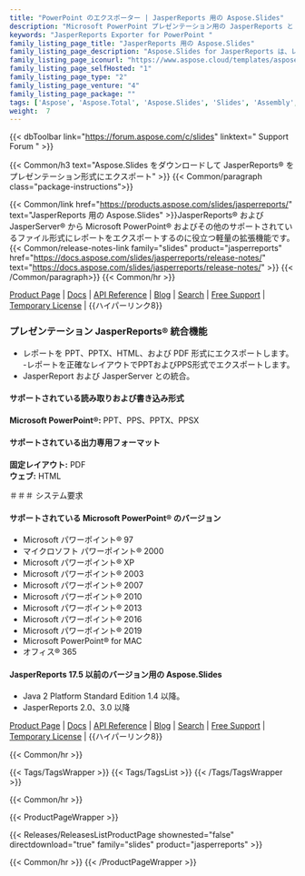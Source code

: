 ```yaml
---
title: "PowerPoint のエクスポーター | JasperReports 用の Aspose.Slides"
description: "Microsoft PowerPoint プレゼンテーション用の JasperReports と JasperServer Exporter をダウンロードします。レポートを Microsoft PowerPoint プレゼンテーション (PPT、PPTX) および Microsoft PowerPoint スライドショー (PPS、PPSX) にエクスポートします。"
keywords: "JasperReports Exporter for PowerPoint "
family_listing_page_title: "JasperReports 用の Aspose.Slides"
family_listing_page_description: "Aspose.Slides for JasperReports は、レポートを Microsoft PowerPoint にエクスポートできる柔軟な JasperReports および JasperServer 拡張機能です。 JasperServer には、レポートを PowerPoint プレゼンテーションとしてエクスポートする機能が組み込まれていませんが、この拡張機能を使用すると、Microsoft PowerPoint を使用せずに、JasperServer レポートを PPT、PPS、PPTX、および PPSX プレゼンテーション形式にエクスポートできます。"
family_listing_page_iconurl: "https://www.aspose.cloud/templates/aspose/App_Themes/V3/images/slides/272x272/aspose_slides-for-jasperreports-min.png"
family_listing_page_selfHosted: "1"
family_listing_page_type: "2"
family_listing_page_venture: "4"
family_listing_page_package: ""
tags: ['Aspose', 'Aspose.Total', 'Aspose.Slides', 'Slides', 'Assembly', 'component', 'Conholdate', 'Conholdate.Total', 'convert', 'converter', 'load', 'save', 'edit', 'update', 'core', 'cross-platform', 'Fast', 'Framework', 'Library', 'macOS', 'Microsoft', 'mono', 'mvc', 'Office', 'opendocument', 'openoffice', 'print', 'render', 'Standard', 'Visual-Studio', 'VisualStudio', 'Animation', 'jasperreports', 'PPT', 'PPS', 'PPTX', 'PPSX', 'PDF', 'HTML']
weight:  7
---
```


{{< dbToolbar link="https://forum.aspose.com/c/slides" linktext=" Support Forum " >}}

{{< Common/h3 text="Aspose.Slides をダウンロードして JasperReports® をプレゼンテーション形式にエクスポート"  >}}
{{< Common/paragraph class="package-instructions">}}

{{< Common/link href="https://products.aspose.com/slides/jasperreports/" text="JasperReports 用の Aspose.Slides"  >}}JasperReports® および JasperServer® から Microsoft PowerPoint® およびその他のサポートされているファイル形式にレポートをエクスポートするのに役立つ軽量の拡張機能です。
{{< Common/release-notes-link family="slides" product="jasperreports" href="https://docs.aspose.com/slides/jasperreports/release-notes/" text="https://docs.aspose.com/slides/jasperreports/release-notes/"  >}}
{{< /Common/paragraph>}}
{{< Common/hr >}}

[Product Page](https://products.aspose.com/slides/jasperreports/) | [Docs](https://docs.aspose.com/slides/jasperreports/) | [API Reference](https://reference.aspose.com/slides/) | [Blog](https://blog.aspose.com/category/slides/) | [Search](https://search.aspose.com/) | [Free Support](https://forum.aspose.com/c/slides) | [Temporary License](https://purchase.aspose.com/temporary-license) | {{ハイパーリンク8}}

### プレゼンテーション JasperReports® 統合機能

- レポートを PPT、PPTX、HTML、および PDF 形式にエクスポートします。
-レポートを正確なレイアウトでPPTおよびPPS形式でエクスポートします。
- JasperReport および JasperServer との統合。

#### サポートされている読み取りおよび書き込み形式

**Microsoft PowerPoint®:** PPT、PPS、PPTX、PPSX

#### サポートされている出力専用フォーマット

**固定レイアウト:** PDF\
**ウェブ:** HTML

＃＃＃ システム要求

#### サポートされている Microsoft PowerPoint® のバージョン
- Microsoft パワーポイント® 97
- マイクロソフト パワーポイント® 2000
- Microsoft パワーポイント® XP
- Microsoft パワーポイント® 2003
- Microsoft パワーポイント® 2007
- Microsoft パワーポイント® 2010
- Microsoft パワーポイント® 2013
- Microsoft パワーポイント® 2016
- Microsoft パワーポイント® 2019
- Microsoft PowerPoint® for MAC
- オフィス® 365

#### JasperReports 17.5 以前のバージョン用の Aspose.Slides
- Java 2 Platform Standard Edition 1.4 以降。
- JasperReports 2.0、3.0 以降

[Product Page](https://products.aspose.com/slides/jasperreports/) | [Docs](https://docs.aspose.com/slides/jasperreports/) | [API Reference](https://reference.aspose.com/slides/) | [Blog](https://blog.aspose.com/category/slides/) | [Search](https://search.aspose.com/) | [Free Support](https://forum.aspose.com/c/slides) | [Temporary License](https://purchase.aspose.com/temporary-license) | {{ハイパーリンク8}}

{{< Common/hr >}}

{{< Tags/TagsWrapper >}}
 {{< Tags/TagsList >}}
{{< /Tags/TagsWrapper >}}

{{< Common/hr >}}

{{< ProductPageWrapper >}}
<!-- ReleasesListProductPage-->
   {{< Releases/ReleasesListProductPage shownested="false"  directdownload="true" family="slides" product="jasperreports" >}}
<!-- /ReleasesListProductPage-->
{{< Common/hr >}}
{{< /ProductPageWrapper >}}

